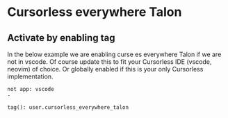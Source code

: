 # Cursorless everywhere Talon

## Activate by enabling tag

In the below example we are enabling curse es everywhere Talon if we are not in vscode. Of course update this to fit your Cursorless IDE (vscode, neovim) of choice. Or globally enabled if this is your only Cursorless implementation.

```talon
not app: vscode
-

tag(): user.cursorless_everywhere_talon
```